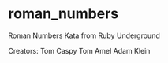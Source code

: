 roman_numbers
=============

Roman Numbers Kata from Ruby Underground

Creators:
Tom Caspy
Tom Amel
Adam Klein
